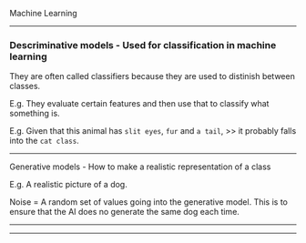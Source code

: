 Machine Learning
_______________________________________________________________________________

### Descriminative models - Used for classification in machine learning
They are often called classifiers because they are used to distinish between
classes.

E.g. They evaluate certain features and then use that to classify what
something is.

E.g. Given that this animal has `slit eyes`, `fur` and `a tail`, >>
it probably falls into the `cat class`.
_______________________________________________________________________________

Generative models - How to make a realistic representation of a class

E.g. A realistic picture of a dog.

Noise = A random set of values going into the generative model.
This is to ensure that the AI does no generate the same dog each time.

_______________________________________________________________________________

_______________________________________________________________________________
